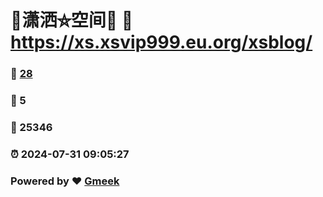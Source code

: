 # 🤠潇洒⛤空间🤠 :link: https://xs.xsvip999.eu.org/xsblog/ 
### :page_facing_up: [28](https://xs.xsvip999.eu.org/xsblog//tag.html) 
### :speech_balloon: 5 
### :hibiscus: 25346 
### :alarm_clock: 2024-07-31 09:05:27 
### Powered by :heart: [Gmeek](https://github.com/Meekdai/Gmeek)
